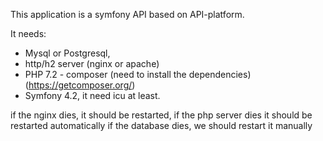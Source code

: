 This application is a symfony API based on API-platform.

It needs: 

- Mysql or Postgresql,
- http/h2 server (nginx or apache)  
- PHP 7.2 - composer (need to install the dependencies) (https://getcomposer.org/)
- Symfony 4.2, it need icu at least.

if the nginx dies, it should be restarted, if the php server dies it should be restarted automatically
if the database dies, we should restart it manually
